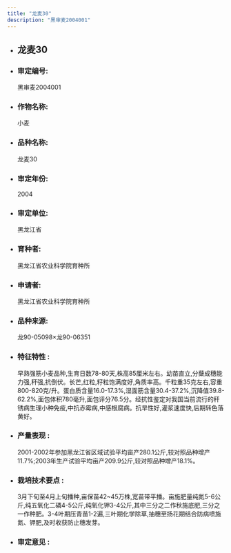 ```yaml
---
title: "龙麦30"
description: "黑审麦2004001"
---
```

* ## 龙麦30
* ###  审定编号:  
   黑审麦2004001

*  ### 作物名称:  
   小麦

*   ###  品种名称: 
    龙麦30

*   ### 审定年份: 
    2004

*   ### 审定单位:  
    黑龙江省

*   ### 育种者:  
    黑龙江省农业科学院育种所

*   ### 申请者:  
    黑龙江省农业科学院育种所

*   ### 品种来源:  
    龙90-05098×龙90-06351

*   ### 特征特性 : 
    早熟强筋小麦品种,生育日数78-80天,株高85厘米左右。幼苗直立,分蘖成穗能力强,秆强,抗倒伏。长芒,红粒,籽粒饱满度好,角质率高。千粒重35克左右,容重800-820克/升。蛋白质含量16.0-17.3%,湿面筋含量30.4-37.2%,沉降值39.8-62.2%,面包体积780毫升,面包评分76.5分。经抗性鉴定对我国当前流行的秆锈病生理小种免疫,中抗赤霉病,中感根腐病。抗旱性好,灌浆速度快,后期转色落黄好。

*   ### 产量表现 : 
    2001-2002年参加黑龙江省区域试验平均亩产280.1公斤,较对照品种增产11.7%;2003年生产试验平均亩产209.9公斤,较对照品种增产18.1%。

*   ### 栽培技术要点 : 
    3月下旬至4月上旬播种,亩保苗42~45万株,宽苗带平播。亩施肥量纯氮5-6公斤,纯五氧化二磷4-5公斤,纯氧化钾3-4公斤,其中三分之二作秋施底肥,三分之一作种肥。3-4叶期压青苗1-2遍,三叶期化学除草,抽穗至扬花期结合防病喷施氮、钾肥,及时收获防止穗发芽。

*   ### 审定意见 : 
    
